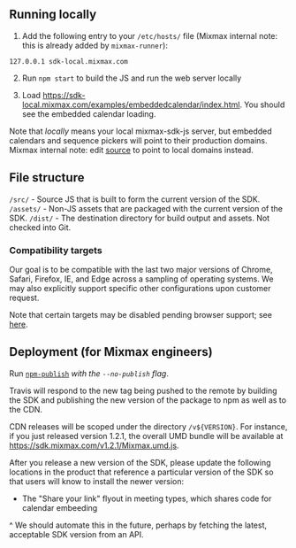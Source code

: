 ## Running locally

1. Add the following entry to your `/etc/hosts/` file (Mixmax internal note: this is already added by `mixmax-runner`):
```
127.0.0.1 sdk-local.mixmax.com
```

2. Run `npm start` to build the JS and run the web server locally

3. Load https://sdk-local.mixmax.com/examples/embeddedcalendar/index.html. You should see the embedded calendar loading.

Note that _locally_ means your local mixmax-sdk-js server, but embedded calendars and sequence pickers
will point to their production domains. Mixmax internal note: edit
[source](https://github.com/mixmaxhq/mixmax-sdk-js/blob/master/src/utils/Environment.js) to point to
local domains instead.

## File structure

`/src/` - Source JS that is built to form the current version of the SDK.
`/assets/` - Non-JS assets that are packaged with the current version of the SDK.
`/dist/` - The destination directory for build output and assets. Not checked into Git.


### Compatibility targets

Our goal is to be compatible with the last two major versions of Chrome, Safari, Firefox,
IE, and Edge across a sampling of operating systems. We may also explicitly support specific
other configurations upon customer request.

Note that certain targets may be disabled pending browser support; see [here](https://github.com/mixmaxhq/mixmax-sdk-js/projects/1).

## Deployment (for Mixmax engineers)

Run [`npm-publish`](https://github.com/mixmaxhq/mixmax-runner/blob/master/scripts/npm-publish)
_with the `--no-publish` flag_.

Travis will respond to the new tag being pushed to the remote by building the
SDK and publishing the new version of the package to npm as well as to the CDN.

CDN releases will be scoped under the directory `/v${VERSION}`. For instance,
if you just released version 1.2.1, the overall UMD bundle will be available at
https://sdk.mixmax.com/v1.2.1/Mixmax.umd.js.

After you release a new version of the SDK, please update the following locations in the product
that reference a particular version of the SDK so that users will know to install the newer
version:

* The "Share your link" flyout in meeting types, which shares code for calendar embeeding

^ We should automate this in the future, perhaps by fetching the latest, acceptable SDK version
from an API.
